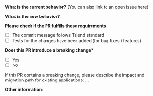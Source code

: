 **What is the current behavior?** (You can also link to an open issue here)


**What is the new behavior?**


**Please check if the PR fulfills these requirements**

- [ ] The commit message follows Talend standard
- [ ] Tests for the changes have been added (for bug fixes / features)

**Does this PR introduce a breaking change?**

- [ ] Yes
- [ ] No

If this PR contains a breaking change, please describe the impact and migration path for existing applications: ...


**Other information**:
